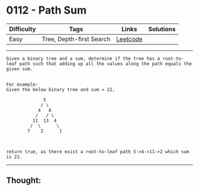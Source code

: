 # 0112 - Path Sum

Difficulty  | Tags | Links | Solutions
----------- | ---- | ----- | -----
Easy | Tree, Depth-first Search | [Leetcode](https://leetcode.com/problems/path-sum/description/) |


-----------

```
Given a binary tree and a sum, determine if the tree has a root-to-leaf path such that adding up all the values along the path equals the given sum.


For example:
Given the below binary tree and sum = 22,

              5
             / \
            4   8
           /   / \
          11  13  4
         /  \      \
        7    2      1



return true, as there exist a root-to-leaf path 5->4->11->2 which sum is 22.
```

-----------

## Thought:
